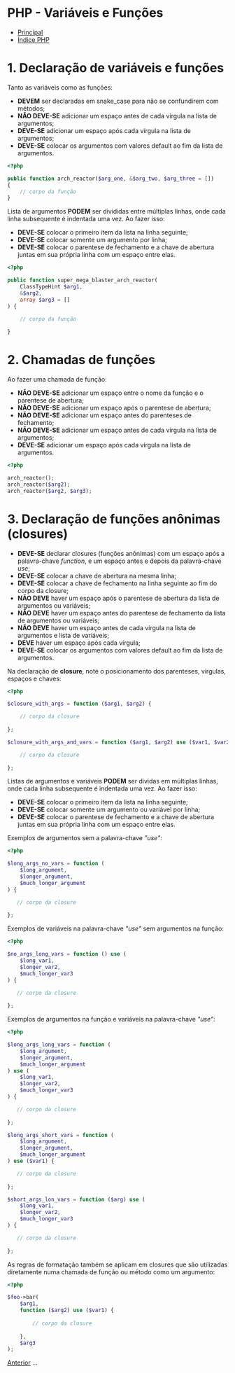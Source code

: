 # PHP - Variáveis e Funções

* [Principal](readme.md)
* [Índice PHP](php.md)

# 1. Declaração de variáveis e funções

Tanto as variáveis como as funções:

* **DEVEM** ser declaradas em snake_case para não se confundirem com métodos;
* **NÃO DEVE-SE** adicionar um espaço antes de cada vírgula na lista de argumentos;
* **DEVE-SE** adicionar um espaço após cada vírgula na lista de argumentos;
* **DEVE-SE** colocar os argumentos com valores default ao fim da lista de argumentos.

```php
<?php

public function arch_reactor($arg_one, &$arg_two, $arg_three = [])
{
    // corpo da função
}
```

Lista de argumentos **PODEM** ser divididas entre múltiplas linhas, onde cada linha subsequente é indentada uma vez. Ao fazer isso:

* **DEVE-SE** colocar o primeiro item da lista na linha seguinte;
* **DEVE-SE** colocar somente um argumento por linha;
* **DEVE-SE** colocar o parentese de fechamento e a chave de abertura juntas em sua própria linha com um espaço entre elas.

```php
<?php

public function super_mega_blaster_arch_reactor(
    ClassTypeHint $arg1,
    &$arg2,
    array $arg3 = []
) {

    // corpo da função
    
}
```

# 2. Chamadas de funções

Ao fazer uma chamada de função:

* **NÃO DEVE-SE** adicionar um espaço entre o nome da função e o parentese de abertura;
* **NÃO DEVE-SE** adicionar um espaço após o parentese de abertura;
* **NÃO DEVE-SE** adicionar um espaço antes do parenteses de fechamento;
* **NÃO DEVE-SE** adicionar um espaço antes de cada vírgula na lista de argumentos;
* **DEVE-SE** adicionar um espaço após cada vírgula na lista de argumentos.

```php
<?php

arch_reactor();
arch_reactor($arg2);
arch_reactor($arg2, $arg3);
```

# 3. Declaração de funções anônimas (closures)

* **DEVE-SE** declarar closures (funções anônimas) com um espaço após a palavra-chave *function*, e um espaço antes e depois da palavra-chave *use*;
* **DEVE-SE** colocar a chave de abertura na mesma linha;
* **DEVE-SE** colocar a chave de fechamento na linha seguinte ao fim do corpo da closure;
* **NÃO DEVE** haver um espaço após o parentese de abertura da lista de argumentos ou variáveis;
* **NÃO DEVE** haver um espaço antes do parentese de fechamento da lista de argumentos ou variáveis;
* **NÃO DEVE** haver um espaço antes de cada vírgula na lista de argumentos e lista de variáveis;
* **DEVE** haver um espaço após cada vírgula;
* **DEVE-SE** colocar os argumentos com valores default ao fim da lista de argumentos.

Na declaração de **closure**, note o posicionamento dos parenteses, vírgulas, espaços e chaves:

```php
<?php

$closure_with_args = function ($arg1, $arg2) {

    // corpo da closure
    
};

$closure_with_args_and_vars = function ($arg1, $arg2) use ($var1, $var2) {

    // corpo da closure
    
};

```

Listas de argumentos e variáveis **PODEM** ser dividas em múltiplas linhas, onde cada linha subsequente é indentada uma vez. Ao fazer isso:

* **DEVE-SE** colocar o primeiro item da lista na linha seguinte;
* **DEVE-SE** colocar somente um argumento ou variável por linha;
* **DEVE-SE** colocar o parentese de fechamento e a chave de abertura juntas em sua própria linha com um espaço entre elas.

Exemplos de argumentos sem a palavra-chave *"use"*:

```php
<?php

$long_args_no_vars = function (
    $long_argument,
    $longer_argument,
    $much_longer_argument
) {

   // corpo da closure
   
};
```

Exemplos de variáveis na palavra-chave *"use"* sem argumentos na função:

```php
<?php

$no_args_long_vars = function () use (
    $long_var1,
    $longer_var2,
    $much_longer_var3
) {

   // corpo da closure
   
};
```

Exemplos de argumentos na função e variáveis na palavra-chave *"use"*:

```php
<?php

$long_args_long_vars = function (
    $long_argument,
    $longer_argument,
    $much_longer_argument
) use (
    $long_var1,
    $longer_var2,
    $much_longer_var3
) {

   // corpo da closure
   
};

$long_args_short_vars = function (
    $long_argument,
    $longer_argument,
    $much_longer_argument
) use ($var1) {

   // corpo da closure
   
};

$short_args_lon_vars = function ($arg) use (
    $long_var1,
    $longer_var2,
    $much_longer_var3
) {

   // corpo da closure
   
};

```


As regras de formatação também se aplicam em closures que são utilizadas diretamente numa chamada de função ou método como um argumento:

```php
<?php

$foo->bar(
    $arg1,
    function ($arg2) use ($var1) {
    
        // corpo da closure
        
    },
    $arg3
);

```

[Anterior](php-03-estruturas.md) ... 